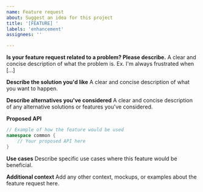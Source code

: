 ```yaml
---
name: Feature request
about: Suggest an idea for this project
title: '[FEATURE] '
labels: 'enhancement'
assignees: ''

---
```


**Is your feature request related to a problem? Please describe.**
A clear and concise description of what the problem is. Ex. I'm always frustrated when [...]

**Describe the solution you'd like**
A clear and concise description of what you want to happen.

**Describe alternatives you've considered**
A clear and concise description of any alternative solutions or features you've considered.

**Proposed API**
```cpp
// Example of how the feature would be used
namespace common {
    // Your proposed API here
}
```

**Use cases**
Describe specific use cases where this feature would be beneficial.

**Additional context**
Add any other context, mockups, or examples about the feature request here.